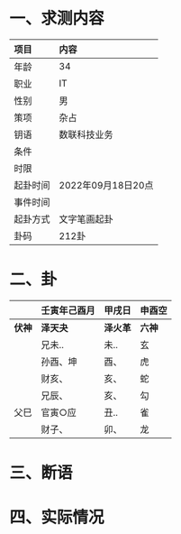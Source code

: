 # 一、求测内容
|项目|内容|
|:-|:-|
|年龄|34|
|职业|IT|
|性别|男|
|策项|杂占|
|钥语|数联科技业务|
|条件||
|时限||
|起卦时间|2022年09月18日20点|
|事件时间||
|起卦方式|文字笔画起卦|
|卦码|212卦|

# 二、卦
||壬寅年己酉月|甲戌日|申酉空|
|:-|:-|:-|:-|
|**伏神**|**泽天夬**|**泽火革**|**六神**|
||兄未..|未..|玄|
||孙酉、坤|酉、|虎|
||财亥、|亥、|蛇|
||兄辰、|亥、|勾|
|父巳|官寅○应|丑..|雀|
||财子、|卯、|龙|


# 三、断语

# 四、实际情况